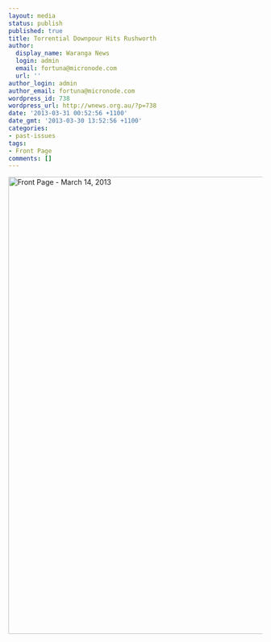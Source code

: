 ```yaml
---
layout: media
status: publish
published: true
title: Torrential Downpour Hits Rushworth
author:
  display_name: Waranga News
  login: admin
  email: fortuna@micronode.com
  url: ''
author_login: admin
author_email: fortuna@micronode.com
wordpress_id: 738
wordpress_url: http://wnews.org.au/?p=738
date: '2013-03-31 00:52:56 +1100'
date_gmt: '2013-03-30 13:52:56 +1100'
categories:
- past-issues
tags:
- Front Page
comments: []
---
```


<a href="{{ site.url }}/images/2013/03/frontpage-20130314.pdf"><img class="alignnone size-full wp-image-736" alt="Front Page - March 14, 2013" src="{{ site.url }}/images/2013/03/frontpage-20130314.png" width="624" height="907" /></a>

